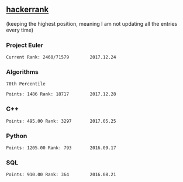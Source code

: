 ## [hackerrank](https://www.hackerrank.com/Liviul)
(keeping the highest position, meaning I am not updating all the entries every time)

### Project Euler

	Current Rank: 2460/71579		2017.12.24
	
### Algorithms

	70th Percentile

	Points: 1486 Rank: 18717		2017.12.28
	
### C++

	Points: 495.00 Rank: 3297		2017.05.25
	
### Python

	Points: 1205.00 Rank: 793		2016.09.17

### SQL

	Points: 910.00 Rank: 364		2016.08.21
